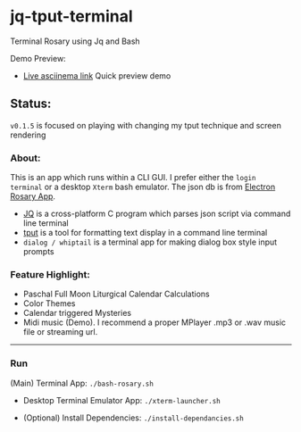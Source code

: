 # jq-tput-terminal

Terminal Rosary using Jq and Bash

Demo Preview:

* [Live asciinema link](https://asciinema.org/a/217793) Quick preview demo

## Status:

```v0.1.5``` is focused on playing with changing my tput technique and screen rendering

### About:

This is an app which runs within a CLI GUI. I prefer either the ```login terminal``` or a desktop ```Xterm``` bash emulator. The json db is from [Electron Rosary App](https://github.com/mezcel/electron-container).

* [JQ](https://stedolan.github.io/jq) is a cross-platform C program which parses json script via command line terminal
* [tput](https://ss64.com/bash/tput.html) is a tool for formatting text display in a command line terminal
* ```dialog / whiptail``` is a terminal app for making dialog box style input prompts

### Feature Highlight:

* Paschal Full Moon Liturgical Calendar Calculations
* Color Themes
* Calendar triggered Mysteries
* Midi music (Demo). I recommend a proper MPlayer .mp3 or .wav music file or streaming url.

---

### Run

(Main) Terminal App: ```./bash-rosary.sh```

- Desktop Terminal Emulator App: ```./xterm-launcher.sh```

- (Optional) Install Dependencies: ```./install-dependancies.sh```
